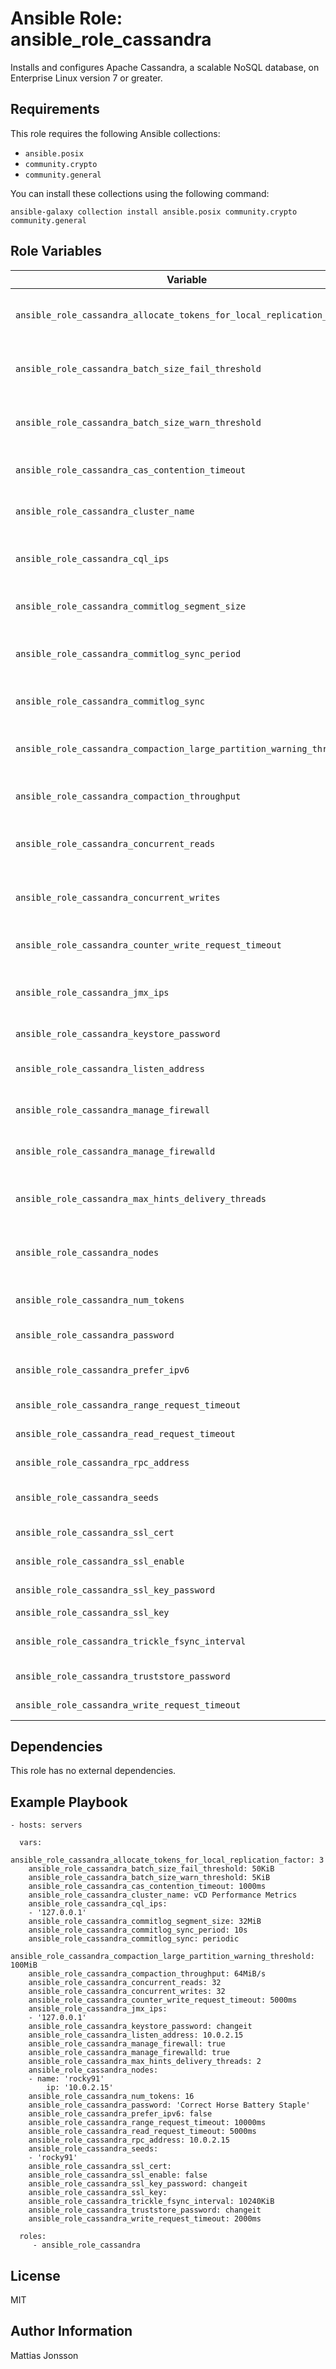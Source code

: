 Ansible Role: ansible_role_cassandra
=========

Installs and configures Apache Cassandra, a scalable NoSQL database, on Enterprise Linux version 7 or greater.

Requirements
------------

This role requires the following Ansible collections:

- `ansible.posix`
- `community.crypto`
- `community.general`

You can install these collections using the following command:

```shell
ansible-galaxy collection install ansible.posix community.crypto community.general
```

Role Variables
--------------

| Variable | Default | Comments |
| -------- | ------- | -------- |
| `ansible_role_cassandra_allocate_tokens_for_local_replication_factor` | 3 | Tokens allocated per node for local replication. |
| `ansible_role_cassandra_batch_size_fail_threshold` | '50KiB' | Maximum batch size before write fails. |
| `ansible_role_cassandra_batch_size_warn_threshold` | '5KiB' | Maximum batch size before warning is logged. |
| `ansible_role_cassandra_cas_contention_timeout` | '1000ms' | Timeout for compare-and-set operations. |
| `ansible_role_cassandra_cluster_name` | 'vCD Performance Metrics' | Name of the Cassandra cluster. |
| `ansible_role_cassandra_cql_ips` | ['127.0.0.1'] | List of IP addresses for CQL communication. |
| `ansible_role_cassandra_commitlog_segment_size` | '32MiB' | Size of each commit log segment. |
| `ansible_role_cassandra_commitlog_sync_period` | '10s' | Interval for syncing the commit log to disk. |
| `ansible_role_cassandra_commitlog_sync` | 'periodic' | Method of syncing the commit log. |
| `ansible_role_cassandra_compaction_large_partition_warning_threshold` | '100MiB' | Threshold for large partition warning during compaction. |
| `ansible_role_cassandra_compaction_throughput` | '64MiB/s' | Compaction throughput in MiB/s. |
| `ansible_role_cassandra_concurrent_reads` | 32 | Number of concurrent read operations. |
| `ansible_role_cassandra_concurrent_writes` | 32 | Number of concurrent write operations. |
| `ansible_role_cassandra_counter_write_request_timeout` | '5000ms' | Timeout for counter write requests. |
| `ansible_role_cassandra_jmx_ips` | ['127.0.0.1'] | List of IP addresses for JMX communication. |
| `ansible_role_cassandra_keystore_password` | 'changeit' | Password for the keystore. |
| `ansible_role_cassandra_listen_address` | | IP address for Cassandra to listen on. |
| `ansible_role_cassandra_manage_firewall` | true | Whether to manage the firewall. |
| `ansible_role_cassandra_manage_firewalld` | true | Whether to manage firewalld. |
| `ansible_role_cassandra_max_hints_delivery_threads` | 2 | Maximum number of threads for delivering hints. |
| `ansible_role_cassandra_nodes` | [] | List of Cassandra nodes with names and IPs. |
| `ansible_role_cassandra_num_tokens` | 16 | Number of tokens for the node. |
| `ansible_role_cassandra_password` | | Password for Cassandra. |
| `ansible_role_cassandra_prefer_ipv6` | false | Whether to prefer IPv6 addresses. |
| `ansible_role_cassandra_range_request_timeout` | '10000ms' | Timeout for range requests. |
| `ansible_role_cassandra_read_request_timeout` | '5000ms' | Timeout for read requests. |
| `ansible_role_cassandra_rpc_address` | | RPC address for Cassandra. |
| `ansible_role_cassandra_seeds` | | List of seed nodes for Cassandra. |
| `ansible_role_cassandra_ssl_cert` |  | SSL certificate path. |
| `ansible_role_cassandra_ssl_enable` | false | Whether to enable SSL. |
| `ansible_role_cassandra_ssl_key_password` | 'changeit' | Password for SSL key. |
| `ansible_role_cassandra_ssl_key` |  | SSL key path. |
| `ansible_role_cassandra_trickle_fsync_interval` | '10240KiB' | Interval for trickle fsync in KiB. |
| `ansible_role_cassandra_truststore_password` | 'changeit' | Password for the truststore. |
| `ansible_role_cassandra_write_request_timeout` | '2000ms' | Timeout for write requests. |


Dependencies
------------

This role has no external dependencies.

Example Playbook
----------------

    - hosts: servers

      vars:
        ansible_role_cassandra_allocate_tokens_for_local_replication_factor: 3
        ansible_role_cassandra_batch_size_fail_threshold: 50KiB
        ansible_role_cassandra_batch_size_warn_threshold: 5KiB
        ansible_role_cassandra_cas_contention_timeout: 1000ms
        ansible_role_cassandra_cluster_name: vCD Performance Metrics
        ansible_role_cassandra_cql_ips:
        - '127.0.0.1'
        ansible_role_cassandra_commitlog_segment_size: 32MiB
        ansible_role_cassandra_commitlog_sync_period: 10s
        ansible_role_cassandra_commitlog_sync: periodic
        ansible_role_cassandra_compaction_large_partition_warning_threshold: 100MiB
        ansible_role_cassandra_compaction_throughput: 64MiB/s
        ansible_role_cassandra_concurrent_reads: 32
        ansible_role_cassandra_concurrent_writes: 32
        ansible_role_cassandra_counter_write_request_timeout: 5000ms
        ansible_role_cassandra_jmx_ips:
        - '127.0.0.1'
        ansible_role_cassandra_keystore_password: changeit
        ansible_role_cassandra_listen_address: 10.0.2.15
        ansible_role_cassandra_manage_firewall: true
        ansible_role_cassandra_manage_firewalld: true
        ansible_role_cassandra_max_hints_delivery_threads: 2
        ansible_role_cassandra_nodes:
        - name: 'rocky91'
            ip: '10.0.2.15'
        ansible_role_cassandra_num_tokens: 16
        ansible_role_cassandra_password: 'Correct Horse Battery Staple'
        ansible_role_cassandra_prefer_ipv6: false
        ansible_role_cassandra_range_request_timeout: 10000ms
        ansible_role_cassandra_read_request_timeout: 5000ms
        ansible_role_cassandra_rpc_address: 10.0.2.15
        ansible_role_cassandra_seeds:
        - 'rocky91'
        ansible_role_cassandra_ssl_cert:
        ansible_role_cassandra_ssl_enable: false
        ansible_role_cassandra_ssl_key_password: changeit
        ansible_role_cassandra_ssl_key:
        ansible_role_cassandra_trickle_fsync_interval: 10240KiB
        ansible_role_cassandra_truststore_password: changeit
        ansible_role_cassandra_write_request_timeout: 2000ms

      roles:
         - ansible_role_cassandra

License
-------

MIT

Author Information
------------------

Mattias Jonsson
